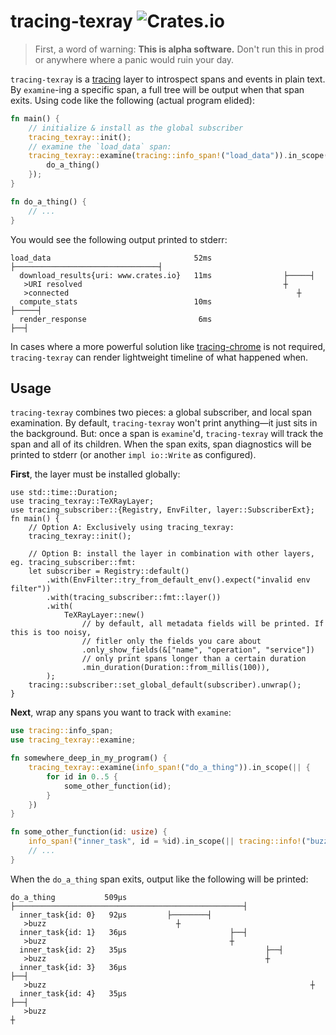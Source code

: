 # tracing-texray ![Crates.io](https://img.shields.io/crates/v/tracing-texray)

> First, a word of warning: **This is alpha software.** Don't run this in prod or anywhere where a panic would ruin your day.

`tracing-texray` is a [tracing](https://tracing.rs) layer to introspect spans and events in plain text. By `examine`-ing a specific
span, a full tree will be output when that span exits. Using code like the following (actual program elided):

```rust
fn main() {
    // initialize & install as the global subscriber
    tracing_texray::init();
    // examine the `load_data` span:
    tracing_texray::examine(tracing::info_span!("load_data")).in_scope(|| {
        do_a_thing()
    });
}

fn do_a_thing() {
    // ...
}
```

You would see the following output printed to stderr:

```text
load_data                                52ms ├────────────────────────────────┤
  download_results{uri: www.crates.io}   11ms                ├─────┤
   >URI resolved                                             ┼
   >connected                                                   ┼
  compute_stats                          10ms                        ├─────┤
  render_response                         6ms                               ├──┤
```

In cases where a more powerful solution like [tracing-chrome](https://crates.io/crates/tracing-chrome) is not required,
`tracing-texray` can render lightweight timeline of what happened when.

## Usage

`tracing-texray` combines two pieces: a global subscriber, and local span examination. By default, `tracing-texray` won't
print anything—it just sits in the background. But: once a span is `examine`'d, `tracing-texray` will track the
span and all of its children. When the span exits, span diagnostics will be printed to stderr (or another `impl io::Write`
as configured).

**First**, the layer must be installed globally:

```rust,no_run
use std::time::Duration;
use tracing_texray::TeXRayLayer;
use tracing_subscriber::{Registry, EnvFilter, layer::SubscriberExt};
fn main() {
    // Option A: Exclusively using tracing_texray:
    tracing_texray::init();
    
    // Option B: install the layer in combination with other layers, eg. tracing_subscriber::fmt:
    let subscriber = Registry::default()
        .with(EnvFilter::try_from_default_env().expect("invalid env filter"))
        .with(tracing_subscriber::fmt::layer())
        .with(
            TeXRayLayer::new()
                // by default, all metadata fields will be printed. If this is too noisy,
                // fitler only the fields you care about
                .only_show_fields(&["name", "operation", "service"])
                // only print spans longer than a certain duration
                .min_duration(Duration::from_millis(100)),
        );
    tracing::subscriber::set_global_default(subscriber).unwrap();
}
```

**Next**, wrap any spans you want to track with `examine`:

```rust
use tracing::info_span;
use tracing_texray::examine;

fn somewhere_deep_in_my_program() {
    tracing_texray::examine(info_span!("do_a_thing")).in_scope(|| {
        for id in 0..5 {
            some_other_function(id);
        }
    })
}

fn some_other_function(id: usize) {
    info_span!("inner_task", id = %id).in_scope(|| tracing::info!("buzz"));
    // ...
}
```

When the `do_a_thing` span exits, output like the following will be printed: 
```text
do_a_thing           509μs ├───────────────────────────────────────────────────┤
  inner_task{id: 0}   92μs         ├────────┤
   >buzz                             ┼
  inner_task{id: 1}   36μs                       ├──┤
   >buzz                                         ┼
  inner_task{id: 2}   35μs                               ├──┤
   >buzz                                                 ┼
  inner_task{id: 3}   36μs                                         ├──┤
   >buzz                                                           ┼
  inner_task{id: 4}   35μs                                                 ├──┤
   >buzz                                                                   ┼
```
